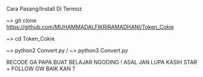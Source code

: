 Cara Pasang/Install Di Termoz

~> git clone https://github.com/MUHAMMADALFIKRIRAMADHANI/Token_Cokie

~> cd Token_Cokie

~> python2 Convert.py / ~> python3 Convert.py

RECODE GA PAPA.BUAT BELAJAR NGODING !
ASAL JAN LUPA KASIH STAR + FOLLOW
GW BAIK KAN ? 
